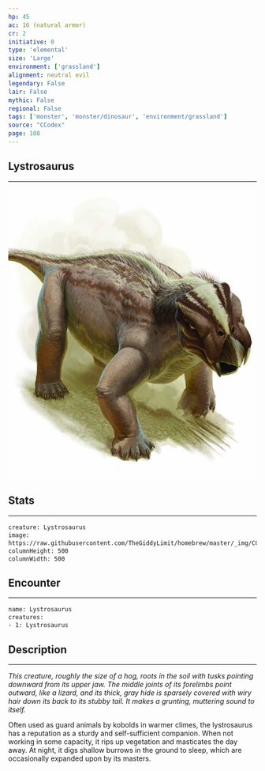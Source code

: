 ```yaml
---
hp: 45
ac: 16 (natural armor)
cr: 2
initiative: 0
type: 'elemental'    
size: 'Large'
environment: ['grassland']
alignment: neutral evil
legendary: False
lair: False
mythic: False
regional: False
tags: ['monster', 'monster/dinosaur', 'environment/grassland']
source: "CCodex"
page: 108
---
```


## Lystrosaurus
---

![|600](https://raw.githubusercontent.com/TheGiddyLimit/homebrew/master/_img/CCodex/lystrosaurus.jpg)

## Stats
---

```statblock
creature: Lystrosaurus
image: https://raw.githubusercontent.com/TheGiddyLimit/homebrew/master/_img/CCodex/lystrosaurus_token.png
columnHeight: 500
columnWidth: 500
```

## Encounter
---

```encounter-table
name: Lystrosaurus
creatures:
- 1: Lystrosaurus
```

## Description
---
_This creature, roughly the size of a hog, roots in the soil with tusks pointing downward from its upper jaw. The middle joints of its forelimbs point outward, like a lizard, and its thick, gray hide is sparsely covered with wiry hair down its back to its stubby tail. It makes a grunting, muttering sound to itself._

Often used as guard animals by kobolds in warmer climes, the lystrosaurus has a reputation as a sturdy and self-sufficient companion. When not working in some capacity, it rips up vegetation and masticates the day away. At night, it digs shallow burrows in the ground to sleep, which are occasionally expanded upon by its masters.





